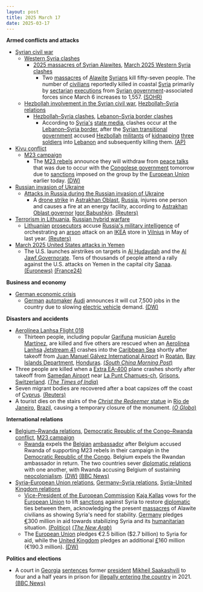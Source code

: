 ```yaml
---
layout: post
title: 2025 March 17
date: 2025-03-17
---
```



**Armed conflicts and attacks**

* [Syrian civil war](https://en.wikipedia.org/wiki/Syrian_civil_war "Syrian civil war")
  + [Western Syria clashes](https://en.wikipedia.org/wiki/Western_Syria_clashes_%28December_2024%E2%80%93present%29 "Western Syria clashes (December 2024–present)")
    - [2025 massacres of Syrian Alawites](https://en.wikipedia.org/wiki/2025_massacres_of_Syrian_Alawites "2025 massacres of Syrian Alawites"), [March 2025 Western Syria clashes](https://en.wikipedia.org/wiki/March_2025_Western_Syria_clashes "March 2025 Western Syria clashes")
      * Two [massacres](https://en.wikipedia.org/wiki/Massacre "Massacre") of [Alawite](https://en.wikipedia.org/wiki/Alawites "Alawites") [Syrians](https://en.wikipedia.org/wiki/Syrians "Syrians") kill fifty-seven people. The number of [civilians](https://en.wikipedia.org/wiki/Civilian "Civilian") reportedly killed in coastal [Syria](https://en.wikipedia.org/wiki/Syria "Syria") primarily by [sectarian](https://en.wikipedia.org/wiki/Sectarianism_and_minorities_in_the_Syrian_civil_war "Sectarianism and minorities in the Syrian civil war") [executions](https://en.wikipedia.org/wiki/Extrajudicial_killing "Extrajudicial killing") from [Syrian government](https://en.wikipedia.org/wiki/First_Syrian_transitional_government "First Syrian transitional government")-associated forces since March 6 increases to 1,557. [(SOHR)](https://www.syriahr.com/en/357944/)
  + [Hezbollah involvement in the Syrian civil war](https://en.wikipedia.org/wiki/Hezbollah_involvement_in_the_Syrian_civil_war "Hezbollah involvement in the Syrian civil war"), [Hezbollah–Syria relations](https://en.wikipedia.org/wiki/Hezbollah%E2%80%93Syria_relations "Hezbollah–Syria relations")
    - [Hezbollah–Syria clashes](https://en.wikipedia.org/wiki/Hezbollah%E2%80%93Syria_clashes_%282024%E2%80%93present%29 "Hezbollah–Syria clashes (2024–present)"), [Lebanon–Syria border clashes](https://en.wikipedia.org/wiki/Lebanon%E2%80%93Syria_border_clashes_%28March_2025%E2%80%93present%29 "Lebanon–Syria border clashes (March 2025–present)")
      * According to [Syria's](https://en.wikipedia.org/wiki/Government_of_Syria "Government of Syria") [state media](https://en.wikipedia.org/wiki/Syrian_Arab_News_Agency "Syrian Arab News Agency"), clashes occur at the [Lebanon–Syria border](https://en.wikipedia.org/wiki/Lebanon%E2%80%93Syria_border "Lebanon–Syria border"), after the [Syrian transitional government](https://en.wikipedia.org/wiki/First_Syrian_transitional_government "First Syrian transitional government") accused [Hezbollah](https://en.wikipedia.org/wiki/Hezbollah "Hezbollah") [militants](https://en.wikipedia.org/wiki/Militant "Militant") of [kidnapping](https://en.wikipedia.org/wiki/Kidnapping "Kidnapping") [three soldiers](https://en.wikipedia.org/wiki/Syrian_Armed_Forces "Syrian Armed Forces") into [Lebanon](https://en.wikipedia.org/wiki/Lebanon "Lebanon") and subsequently killing them. [(AP)](https://apnews.com/article/lebanon-syria-army-border-hezbollah-hts-beb2bb44fabc186ab67e661a26b47e3b)
* [Kivu conflict](https://en.wikipedia.org/wiki/Kivu_conflict "Kivu conflict")
  + [M23 campaign](https://en.wikipedia.org/wiki/M23_campaign_%282022%E2%80%93present%29 "M23 campaign (2022–present)")
    - The [M23 rebels](https://en.wikipedia.org/wiki/March_23_Movement "March 23 Movement") announce they will withdraw from [peace talks](https://en.wikipedia.org/wiki/Peace_talk "Peace talk") that was due to occur with the [Congolese government](https://en.wikipedia.org/wiki/Government_of_the_Democratic_Republic_of_the_Congo "Government of the Democratic Republic of the Congo") tomorrow due to [sanctions](https://en.wikipedia.org/wiki/International_sanctions "International sanctions") imposed on the group by the [European Union](https://en.wikipedia.org/wiki/European_Union "European Union") earlier today. [(DW)](https://www.dw.com/en/m23-rebels-withdraw-from-congo-peace-talks/a-71956448)
* [Russian invasion of Ukraine](https://en.wikipedia.org/wiki/Russian_invasion_of_Ukraine "Russian invasion of Ukraine")
  + [Attacks in Russia during the Russian invasion of Ukraine](https://en.wikipedia.org/wiki/Attacks_in_Russia_during_the_Russian_invasion_of_Ukraine "Attacks in Russia during the Russian invasion of Ukraine")
    - A [drone strike](https://en.wikipedia.org/wiki/Drone_strike "Drone strike") in [Astrakhan Oblast](https://en.wikipedia.org/wiki/Astrakhan_Oblast "Astrakhan Oblast"), [Russia](https://en.wikipedia.org/wiki/Russia "Russia"), injures one person and causes a fire at an energy facility, according to [Astrakhan Oblast governor](https://en.wikipedia.org/wiki/Governor_of_Astrakhan_Oblast "Governor of Astrakhan Oblast") [Igor Babushkin](https://en.wikipedia.org/wiki/Igor_Babushkin "Igor Babushkin"). [(Reuters)](https://www.reuters.com/world/europe/ukrainian-attack-energy-facilities-sparks-fire-russias-astrakhan-regional-2025-03-17/)
* [Terrorism in Lithuania](https://en.wikipedia.org/wiki/Terrorism_in_Lithuania "Terrorism in Lithuania"), [Russian hybrid warfare](https://en.wikipedia.org/wiki/Russian_hybrid_warfare "Russian hybrid warfare")
  + [Lithuanian](https://en.wikipedia.org/wiki/Government_of_Lithuania "Government of Lithuania") [prosecutors](https://en.wikipedia.org/wiki/Prosecutor "Prosecutor") accuse [Russia's military intelligence](https://en.wikipedia.org/wiki/GRU_%28Russian_Federation%29 "GRU (Russian Federation)") of orchestrating an [arson](https://en.wikipedia.org/wiki/Arson "Arson") attack on an [IKEA](https://en.wikipedia.org/wiki/IKEA "IKEA") store in [Vilnius](https://en.wikipedia.org/wiki/Vilnius "Vilnius") in May of last year. [(Reuters)](https://www.reuters.com/world/europe/lithuania-says-russian-military-intelligence-was-behind-ikea-arson-last-year-2025-03-17/)
* [March 2025 United States attacks in Yemen](https://en.wikipedia.org/wiki/March_2025_United_States_attacks_in_Yemen "March 2025 United States attacks in Yemen")
  + The U.S. launches airstrikes on targets in [Al Hudaydah](https://en.wikipedia.org/wiki/Al_Hudaydah "Al Hudaydah") and the [Al Jawf Governorate](https://en.wikipedia.org/wiki/Al_Jawf_Governorate "Al Jawf Governorate"). Tens of thousands of people attend a rally against the U.S. attacks on Yemen in the capital city [Sanaa](https://en.wikipedia.org/wiki/Sanaa "Sanaa"). [(Euronews)](https://www.euronews.com/2025/03/17/us-steps-up-attacks-on-yemen-vowing-escalation-against-houthi-rebels) [(France24)](https://www.france24.com/en/live-news/20250317-yemen-s-huthis-claim-us-aircraft-carrier-attacks)

**Business and economy**

* [German economic crisis](https://en.wikipedia.org/wiki/German_economic_crisis_%282022%E2%80%93present%29 "German economic crisis (2022–present)")
  + [German](https://en.wikipedia.org/wiki/Germany "Germany") [automaker](https://en.wikipedia.org/wiki/Automotive_industry "Automotive industry") [Audi](https://en.wikipedia.org/wiki/Audi "Audi") announces it will cut 7,500 jobs in the country due to slowing [electric vehicle](https://en.wikipedia.org/wiki/Electric_vehicle "Electric vehicle") demand. [(DW)](https://www.dw.com/en/germany-auto-giant-audi-to-slash-7500-jobs-from-workforce/a-71956776)

**Disasters and accidents**

* [Aerolínea Lanhsa Flight 018](https://en.wikipedia.org/wiki/Aerol%C3%ADnea_Lanhsa_Flight_018 "Aerolínea Lanhsa Flight 018")
  + Thirteen people, including popular [Garifuna](https://en.wikipedia.org/wiki/Garifuna "Garifuna") musician [Aurelio Martínez](https://en.wikipedia.org/wiki/Aurelio_Mart%C3%ADnez "Aurelio Martínez"), are killed and five others are rescued when an [Aerolínea Lanhsa](https://en.wikipedia.org/wiki/Aerol%C3%ADnea_Lanhsa "Aerolínea Lanhsa") [Jetstream 41](https://en.wikipedia.org/wiki/British_Aerospace_Jetstream_41 "British Aerospace Jetstream 41") crashes into the [Caribbean Sea](https://en.wikipedia.org/wiki/Caribbean_Sea "Caribbean Sea") shortly after takeoff from [Juan Manuel Gálvez International Airport](https://en.wikipedia.org/wiki/Juan_Manuel_G%C3%A1lvez_International_Airport "Juan Manuel Gálvez International Airport") in [Roatán](https://en.wikipedia.org/wiki/Roat%C3%A1n "Roatán"), [Bay Islands Department](https://en.wikipedia.org/wiki/Bay_Islands_Department "Bay Islands Department"), [Honduras](https://en.wikipedia.org/wiki/Honduras "Honduras"). [(*South China Morning Post*)](https://www.scmp.com/news/world/americas/article/3302893/least-12-die-honduras-plane-crashes-water-after-take)
* Three people are killed when a [Extra EA-400](https://en.wikipedia.org/wiki/Extra_EA-400 "Extra EA-400") plane crashes shortly after takeoff from [Samedan Airport](https://en.wikipedia.org/wiki/Samedan_Airport "Samedan Airport") near [La Punt Chamues-ch](https://en.wikipedia.org/wiki/La_Punt_Chamues-ch "La Punt Chamues-ch"), [Grisons](https://en.wikipedia.org/wiki/Grisons "Grisons"), [Switzerland](https://en.wikipedia.org/wiki/Switzerland "Switzerland"). [(*The Times of India*)](https://timesofindia.indiatimes.com/world/rest-of-world/small-plane-crash-in-swiss-alps-kills-three-on-denmark-bound-flight/articleshow/119158302.cms)
* Seven migrant bodies are recovered after a boat capsizes off the coast of [Cyprus](https://en.wikipedia.org/wiki/Cyprus "Cyprus"). [(Reuters)](https://www.reuters.com/world/europe/search-rescue-off-cyprus-underway-after-reports-boat-capsizing-2025-03-17/)
* A tourist dies on the stairs of the [*Christ the Redeemer* statue](https://en.wikipedia.org/wiki/Christ_the_Redeemer_%28statue%29 "Christ the Redeemer (statue)") in [Rio de Janeiro](https://en.wikipedia.org/wiki/Rio_de_Janeiro "Rio de Janeiro"), [Brazil](https://en.wikipedia.org/wiki/Brazil "Brazil"), causing a temporary closure of the monument. [(*O Globo*)](https://oglobo.globo.com/rio/noticia/2025/03/17/procon-rj-interdita-trem-do-corcovado-apos-morte-de-turista-gaucho-que-passou-mal-e-morreu-durante-visita-cristo-redentor.ghtml)

**International relations**

* [Belgium–Rwanda relations](https://en.wikipedia.org/wiki/Belgium%E2%80%93Rwanda_relations "Belgium–Rwanda relations"), [Democratic Republic of the Congo–Rwanda conflict](https://en.wikipedia.org/wiki/Democratic_Republic_of_the_Congo%E2%80%93Rwanda_conflict "Democratic Republic of the Congo–Rwanda conflict"), [M23 campaign](https://en.wikipedia.org/wiki/M23_campaign_%282022%E2%80%93present%29 "M23 campaign (2022–present)")
  + [Rwanda](https://en.wikipedia.org/wiki/Rwanda "Rwanda") expels the [Belgian](https://en.wikipedia.org/wiki/Government_of_Belgium "Government of Belgium") [ambassador](https://en.wikipedia.org/wiki/Ambassador "Ambassador") after Belgium accused Rwanda of supporting M23 rebels in their campaign in the [Democratic Republic of the Congo](https://en.wikipedia.org/wiki/Democratic_Republic_of_the_Congo "Democratic Republic of the Congo"). Belgium expels the Rwandan ambassador in return. The two countries sever [diplomatic relations](https://en.wikipedia.org/wiki/Diplomatic_relations "Diplomatic relations") with one another, with Rwanda accusing Belgium of sustaining [neocolonialism](https://en.wikipedia.org/wiki/Neocolonialism "Neocolonialism"). [(DW)](https://www.dw.com/en/belgium-rwanda-expel-diplomats-over-dr-congo-conflict/a-71944830) [(BBC News)](https://www.bbc.com/news/articles/cx2r9709v8no)
* [Syria–European Union relations](https://en.wikipedia.org/wiki/Syria%E2%80%93European_Union_relations "Syria–European Union relations"), [Germany–Syria relations](https://en.wikipedia.org/wiki/Germany%E2%80%93Syria_relations "Germany–Syria relations"), [Syria–United Kingdom relations](https://en.wikipedia.org/wiki/Syria%E2%80%93United_Kingdom_relations "Syria–United Kingdom relations")
  + [Vice-President of the European Commission](https://en.wikipedia.org/wiki/Vice-President_of_the_European_Commission "Vice-President of the European Commission") [Kaja Kallas](https://en.wikipedia.org/wiki/Kaja_Kallas "Kaja Kallas") vows for the [European Union](https://en.wikipedia.org/wiki/European_Union "European Union") to lift [sanctions](https://en.wikipedia.org/wiki/International_sanctions "International sanctions") against Syria to restore [diplomatic](https://en.wikipedia.org/wiki/Diplomat "Diplomat") ties between them, acknowledging the present [massacres](https://en.wikipedia.org/wiki/2025_massacres_of_Syrian_Alawites "2025 massacres of Syrian Alawites") of Alawite civilians as showing Syria's need for stability. [Germany](https://en.wikipedia.org/wiki/Germany "Germany") pledges [€](https://en.wikipedia.org/wiki/%E2%82%AC "€")300 million in aid towards stabilizing Syria and its [humanitarian](https://en.wikipedia.org/wiki/Humanitarian "Humanitarian") situation. [(Politico)](https://www.politico.eu/article/eu-doubles-down-on-syria-aid-despite-outbreak-of-violence/) [(*The New Arab*)](https://www.newarab.com/news/germany-pledges-funds-syria-amid-eu-aid-conference)
  + The [European Union](https://en.wikipedia.org/wiki/European_Union "European Union") pledges €2.5 billion ($2.7 billion) to Syria for aid, while the [United Kingdom](https://en.wikipedia.org/wiki/United_Kingdom "United Kingdom") pledges an additional [£](https://en.wikipedia.org/wiki/Pound_sterling "Pound sterling")160 million (€190.3 million). [(DW)](https://www.dw.com/en/middle-east-updates-syria-iran-at-focus-of-eu-meetings/live-71940983)

**Politics and elections**

* A court in  [Georgia](https://en.wikipedia.org/wiki/Georgia_%28country%29 "Georgia (country)") [sentences](https://en.wikipedia.org/wiki/Sentence_%28law%29 "Sentence (law)") former [president](https://en.wikipedia.org/wiki/President_of_Georgia "President of Georgia") [Mikheil Saakashvili](https://en.wikipedia.org/wiki/Mikheil_Saakashvili "Mikheil Saakashvili") to four and a half years in prison for [illegally entering the country](https://en.wikipedia.org/wiki/Illegal_entry "Illegal entry") in 2021. [(BBC News)](https://www.bbc.com/news/articles/cn0jwnykl10o)

